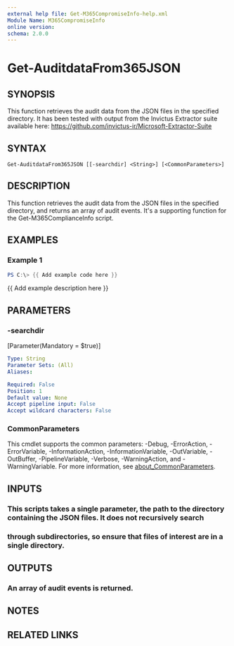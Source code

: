 ```yaml
---
external help file: Get-M365CompromiseInfo-help.xml
Module Name: M365CompromiseInfo
online version:
schema: 2.0.0
---
```


# Get-AuditdataFrom365JSON

## SYNOPSIS
This function retrieves the audit data from the JSON files in the specified directory.
It has been tested with output from
the Invictus Extractor suite available here: https://github.com/invictus-ir/Microsoft-Extractor-Suite

## SYNTAX

```
Get-AuditdataFrom365JSON [[-searchdir] <String>] [<CommonParameters>]
```

## DESCRIPTION
This function retrieves the audit data from the JSON files in the specified directory, and returns an array of audit events.
It's a supporting function for the Get-M365ComplianceInfo script.

## EXAMPLES

### Example 1
```powershell
PS C:\> {{ Add example code here }}
```

{{ Add example description here }}

## PARAMETERS

### -searchdir
\[Parameter(Mandatory = $true)\]

```yaml
Type: String
Parameter Sets: (All)
Aliases:

Required: False
Position: 1
Default value: None
Accept pipeline input: False
Accept wildcard characters: False
```

### CommonParameters
This cmdlet supports the common parameters: -Debug, -ErrorAction, -ErrorVariable, -InformationAction, -InformationVariable, -OutVariable, -OutBuffer, -PipelineVariable, -Verbose, -WarningAction, and -WarningVariable. For more information, see [about_CommonParameters](http://go.microsoft.com/fwlink/?LinkID=113216).

## INPUTS

### This scripts takes a single parameter, the path to the directory containing the JSON files. It does not recursively search
### through subdirectories, so ensure that files of interest are in a single directory.
## OUTPUTS

### An array of audit events is returned.
## NOTES

## RELATED LINKS
